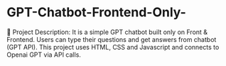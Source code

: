 # GPT-Chatbot-Frontend-Only-
📄 Project Description: It is a simple GPT chatbot built only on Front &amp; Frontend. Users can type their questions and get answers from chatbot (GPT API). This project uses HTML, CSS and Javascript and connects to Openai GPT via API calls.
